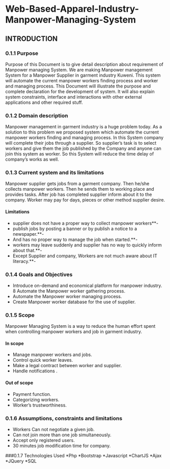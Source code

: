 # Web-Based-Apparel-Industry-Manpower-Managing-System



## INTRODUCTION
### 0.1.1 Purpose
Purpose of this Document is to give detail description about  requirement of Manpower managing System. We are making Manpower management System for a Manpower Supplier in garment industry Kuweni. This system will automate the current manpower workers finding process and worker and managing process. This Document will illustrate the purpose and complete declaration for the development of system. It will also explain system constraints, interface and interactions with other external applications and other required stuff.

### 0.1.2 Domain description
Manpower management in garment industry is a huge problem today. As a solution to this problem we proposed system which automate the current manpower workers finding and managing process. In this System company will complete their jobs through a supplier. So supplier’s task is to select workers and give them the job published by the Company and anyone can join this system as worker. So this System will reduce the time delay of company’s works as well.

### 0.1.3 Current system and its limitations
Manpower supplier gets jobs from a garment company. Then he/she collects manpower workers. Then he sends them to working place and provides tasks. After job has completed supplier inform about it to the company. Worker may pay for days, pieces or other method supplier desire.

#### Limitations
* supplier does not have a proper way to collect manpower workers**-
* publish jobs by posting a banner or by publish a notice to a newspaper.**-
* And has no proper way to manage the job when started.**-
* workers may leave suddenly and supplier has no way to quickly inform about that.**-
* Except Supplier and company, Workers are not much aware about IT literacy.**-

### 0.1.4 Goals and Objectives
* Introduce on-demand and economical platform for manpower industry. 
8 Automate the Manpower worker gathering process.
* Automate the Manpower worker managing process.
* Create Manpower worker database for the use of supplier.


### 0.1.5 Scope
Manpower Managing System is a way to reduce the human effort spent when controlling manpower workers and job in garment industry.
#### In scope
* Manage manpower workers and jobs.
* Control quick worker leaves.
* Make a legal contract between worker and supplier.
* Handle notifications .
#### Out of scope
* Payment function.
* Categorizing workers.
* Worker’s trustworthiness.

### 0.1.6 Assumptions, constraints and limitations 
* Workers Can not negotiate a given job.
* Can not join more than one job simultaneously.
* Accept only registered users.
* 30 minutes job modification time for company.

###0.1.7 Technologies Used
*Php
*Bootstrap
*Javascript
*ChartJS
*Ajax
*JQuery
*SQL

